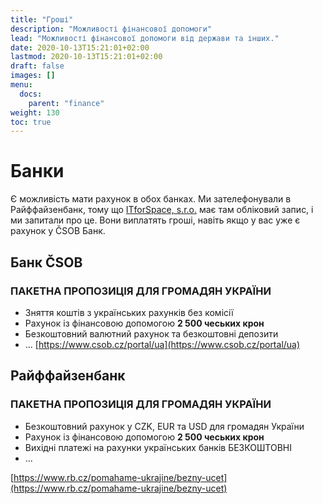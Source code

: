 ```yaml
---
title: "Гроші"
description: "Можливості фінансової допомоги"
lead: "Можливості фінансової допомоги від держави та інших."
date: 2020-10-13T15:21:01+02:00
lastmod: 2020-10-13T15:21:01+02:00
draft: false
images: []
menu:
  docs:
    parent: "finance"
weight: 130
toc: true
---
```

# Банки
Є можливість мати рахунок в обох банках. Ми зателефонували в Райффайзенбанк, тому що [ITforSpace, s.r.o.](https://www.itforspace.com/) має там обліковий запис, і ми запитали про це. Вони виплатять гроші, навіть якщо у вас уже є рахунок у ČSOB Банк.

## Банк ČSOB
### ПАКЕТНА ПРОПОЗИЦІЯ ДЛЯ ГРОМАДЯН УКРАЇНИ


* Зняття коштів з українських рахунків  без комісії
* Рахунок із фінансовою допомогою **2 500 чеських крон**
* Безкоштовний валютний рахунок та безкоштовні депозити
* ...
[https://www.csob.cz/portal/ua](https://www.csob.cz/portal/ua)

## Райффайзенбанк
### ПАКЕТНА ПРОПОЗИЦІЯ ДЛЯ ГРОМАДЯН УКРАЇНИ
* Безкоштовний рахунок у CZK, EUR та USD для громадян України
* Рахунок із фінансовою допомогою **2 500 чеських крон**
* Вихідні платежі на рахунки українських банків БЕЗКОШТОВНІ
* ...

[https://www.rb.cz/pomahame-ukrajine/bezny-ucet](https://www.rb.cz/pomahame-ukrajine/bezny-ucet)
